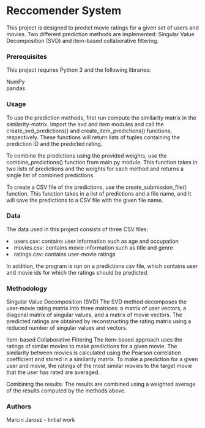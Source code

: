 # Reccomender System
This project is designed to predict movie ratings for a given set of users and movies. Two different prediction methods are implemented: Singular Value Decomposition (SVD) and item-based collaborative filtering.

### Prerequisites
This project requires Python 3 and the following libraries:

NumPy <br>
pandas
### Usage
To use the prediction methods, first run compute the similarity matrix in the similarity-matrix. Import the svd and item modules and call the create_svd_predictions() and create_item_predictions() functions, respectively. These functions will return lists of tuples containing the prediction ID and the predicted rating.

To combine the predictions using the provided weights, use the combine_predictions() function from main.py module. This function takes in two lists of predictions and the weights for each method and returns a single list of combined predictions.

To create a CSV file of the predictions, use the create_submission_file() function. This function takes in a list of predictions and a file name, and it will save the predictions to a CSV file with the given file name.

### Data
The data used in this project consists of three CSV files:
<li>users.csv: contains user information such as age and occupation
<li>movies.csv: contains movie information such as title and genre
<li>ratings.csv: contains user-movie ratings

In addition, the program is run on a predictions.csv file, which contains user and movie ids for which the ratings should be predicted.

### Methodology

Singular Value Decomposition (SVD)
The SVD method decomposes the user-movie rating matrix into three matrices: a matrix of user vectors, a diagonal matrix of singular values, and a matrix of movie vectors. The predicted ratings are obtained by reconstructing the rating matrix using a reduced number of singular values and vectors.

Item-based Collaborative Filtering
The item-based approach uses the ratings of similar movies to make predictions for a given movie. The similarity between movies is calculated using the Pearson correlation coefficient and stored in a similarity matrix. To make a prediction for a given user and movie, the ratings of the most similar movies to the target movie that the user has rated are averaged.

Combining the results:
The results are combined using a weighted average of the results computed by the methods above.
### Authors
Marcin Jarosz - Initial work
